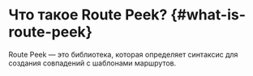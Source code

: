 # Что такое Route Peek? {#what-is-route-peek}

Route Peek — это библиотека, которая определяет синтаксис для создания совпадений с шаблонами маршрутов.
